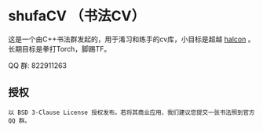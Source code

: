 # shufaCV （书法CV）

这是一个由C++书法群发起的，用于淆习和练手的cv库，小目标是超越 [halcon](https://www.mvtec.com/products/halcon) 。长期目标是拳打Torch，脚踢TF。

QQ 群: 822911263

## 授权

```
以 BSD 3-Clause License 授权发布。若将其商业应用，我们建议您提交一张书法照到官方 QQ 群。
```
